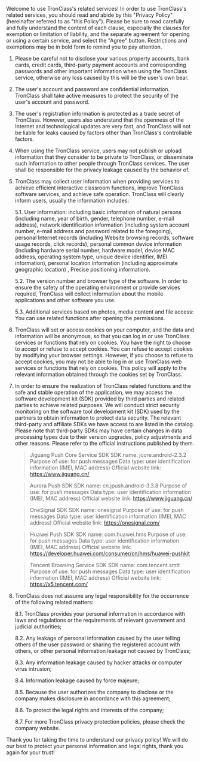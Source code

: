Welcome to use TronClass's related services! In order to use TronClass's related services, you should read and abide by this "Privacy Policy" (hereinafter referred to as "this Policy"). Please be sure to read carefully and fully understand the content of each clause, especially the clauses for exemption or limitation of liability, and the separate agreement for opening or using a certain service, and select the "Agree" button. Restrictions and exemptions may be in bold form to remind you to pay attention.

1. Please be careful not to disclose your various property accounts, bank cards, credit cards, third-party payment accounts and corresponding passwords and other important information when using the TronClass service, otherwise any loss caused by this will be the user's own bear.

2. The user's account and password are confidential information. TronClass shall take active measures to protect the security of the user's account and password.

3. The user's registration information is protected as a trade secret of TronClass. However, users also understand that the openness of the Internet and technological updates are very fast, and TronClass will not be liable for leaks caused by factors other than TronClass's controllable factors.

4. When using the TronClass service, users may not publish or upload information that they consider to be private to TronClass, or disseminate such information to other people through TronClass services. The user shall be responsible for the privacy leakage caused by the behavior of.

5. TronClass may collect user information when providing services to achieve efficient interactive classroom functions, improve TronClass software services, and achieve safe operation. TronClass will clearly inform users, usually the information includes:
   
   5.1. User information: including basic information of natural persons (including name, year of birth, gender, telephone number, e-mail address), network identification information (including system account number, e-mail address and password related to the foregoing), personal Internet records (including Website browsing records, software usage records, click records), personal common device information (including hardware serial number, hardware model, device MAC address, operating system type, unique device identifier, IMEI information), personal location information (including approximate geographic location) , Precise positioning information).
   
   5.2. The version number and browser type of the software. In order to ensure the safety of the operating environment or provide services required, TronClass will collect information about the mobile applications and other software you use.
   
   5.3. Additional services based on photos, media content and file access: You can use related functions after opening the permissions.
   
6. TronClass will set or access cookies on your computer, and the data and information will be anonymous, so that you can log in or use TronClass services or functions that rely on cookies. You have the right to choose to accept or refuse to accept cookies. You can refuse to accept cookies by modifying your browser settings. However, if you choose to refuse to accept cookies, you may not be able to log in or use TronClass web services or functions that rely on cookies. This policy will apply to the relevant information obtained through the cookies set by TronClass.

7. In order to ensure the realization of TronClass related functions and the safe and stable operation of the application, we may access the software development kit (SDK) provided by third parties and related parties to achieve related purposes. We will conduct strict security monitoring on the software tool development kit (SDK) used by the partners to obtain information to protect data security. The relevant third-party and affiliate SDKs we have access to are listed in the catalog. Please note that third-party SDKs may have certain changes in data processing types due to their version upgrades, policy adjustments and other reasons. Please refer to the official instructions published by them.

   > Jiguang Push Core Service SDK
   > SDK name: jcore.android-2.3.2
   > Purpose of use: for push messages
   > Data type: user identification information (IMEI, MAC address)
   > Official website link: https://www.jiguang.cn/

   > Aurora Push SDK
   > SDK name: cn.jpush.android-3.3.8
   > Purpose of use: for push messages
   > Data type: user identification information (IMEI, MAC address)
   > Official website link: https://www.jiguang.cn/
   
   > OneSignal SDK
   > SDK name: onesignal
   > Purpose of use: for push messages
   > Data type: user identification information (IMEI, MAC address)
   > Official website link: https://onesignal.com/

   > Huawei Push SDK
   > SDK name: com.huawei.hms
   > Purpose of use: for push messages
   > Data type: user identification information (IMEI, MAC address)
   > Official website link: https://developer.huawei.com/consumer/cn/hms/huawei-pushkit

   > Tencent Browsing Service SDK
   > SDK name: com.tencent.smtt
   > Purpose of use: for push messages
   > Data type: user identification information (IMEI, MAC address)
   > Official website link: https://x5.tencent.com/


8. TronClass does not assume any legal responsibility for the occurrence of the following related matters:

   8.1. TronClass provides your personal information in accordance with laws and regulations or the requirements of relevant government and judicial authorities;
   
   8.2. Any leakage of personal information caused by the user telling others of the user password or sharing the registered account with others, or other personal information leakage not caused by TronClass;
   
   8.3. Any information leakage caused by hacker attacks or computer virus intrusion;
   
   8.4. Information leakage caused by force majeure;
   
   8.5. Because the user authorizes the company to disclose or the company makes disclosure in accordance with this agreement;
   
   8.6. To protect the legal rights and interests of the company;
   
   8.7. For more TronClass privacy protection policies, please check the company website.



Thank you for taking the time to understand our privacy policy! We will do our best to protect your personal information and legal rights, thank you again for your trust!
